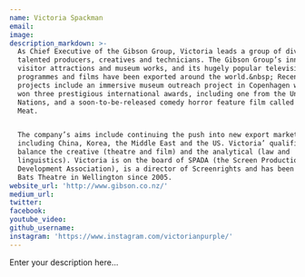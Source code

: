 ```yaml
---
name: Victoria Spackman
email:
image:
description_markdown: >-
  As Chief Executive of the Gibson Group, Victoria leads a group of diverse and
  talented producers, creatives and technicians. The Gibson Group’s innovative
  visitor attractions and museum works, and its hugely popular television
  programmes and films have been exported around the world.&nbsp; Recent
  projects include an immersive museum outreach project in Copenhagen which has
  won three prestigious international awards, including one from the United
  Nations, and a soon-to-be-released comedy horror feature film called Fresh
  Meat.


  The company’s aims include continuing the push into new export markets,
  including China, Korea, the Middle East and the US. Victoria’ qualifications
  balance the creative (theatre and film) and the analytical (law and
  linguistics). Victoria is on the board of SPADA (the Screen Production and
  Development Association), is a director of Screenrights and has been chair of
  Bats Theatre in Wellington since 2005.
website_url: 'http://www.gibson.co.nz/'
medium_url:
twitter:
facebook:
youtube_video:
github_username:
instagram: 'https://www.instagram.com/victorianpurple/'
---
```


Enter your description here...

